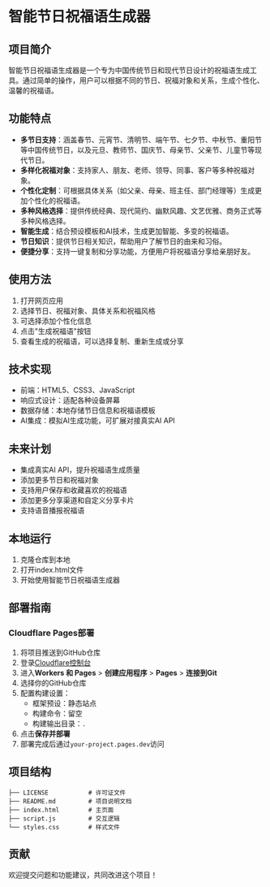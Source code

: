 # 智能节日祝福语生成器

## 项目简介

智能节日祝福语生成器是一个专为中国传统节日和现代节日设计的祝福语生成工具。通过简单的操作，用户可以根据不同的节日、祝福对象和关系，生成个性化、温馨的祝福语。

## 功能特点

- **多节日支持**：涵盖春节、元宵节、清明节、端午节、七夕节、中秋节、重阳节等中国传统节日，以及元旦、教师节、国庆节、母亲节、父亲节、儿童节等现代节日。
- **多样化祝福对象**：支持家人、朋友、老师、领导、同事、客户等多种祝福对象。
- **个性化定制**：可根据具体关系（如父亲、母亲、班主任、部门经理等）生成更加个性化的祝福语。
- **多种风格选择**：提供传统经典、现代简约、幽默风趣、文艺优雅、商务正式等多种风格选择。
- **智能生成**：结合预设模板和AI技术，生成更加智能、多变的祝福语。
- **节日知识**：提供节日相关知识，帮助用户了解节日的由来和习俗。
- **便捷分享**：支持一键复制和分享功能，方便用户将祝福语分享给亲朋好友。

## 使用方法

1. 打开网页应用
2. 选择节日、祝福对象、具体关系和祝福风格
3. 可选择添加个性化信息
4. 点击"生成祝福语"按钮
5. 查看生成的祝福语，可以选择复制、重新生成或分享

## 技术实现

- 前端：HTML5、CSS3、JavaScript
- 响应式设计：适配各种设备屏幕
- 数据存储：本地存储节日信息和祝福语模板
- AI集成：模拟AI生成功能，可扩展对接真实AI API

## 未来计划

- 集成真实AI API，提升祝福语生成质量
- 添加更多节日和祝福对象
- 支持用户保存和收藏喜欢的祝福语
- 添加更多分享渠道和自定义分享卡片
- 支持语音播报祝福语

## 本地运行

1. 克隆仓库到本地
2. 打开index.html文件
3. 开始使用智能节日祝福语生成器

## 部署指南

### Cloudflare Pages部署
1. 将项目推送到GitHub仓库
2. 登录[Cloudflare控制台](https://dash.cloudflare.com/)
3. 进入**Workers 和 Pages** > **创建应用程序** > **Pages** > **连接到Git**
4. 选择你的GitHub仓库
5. 配置构建设置：
   - 框架预设：静态站点
   - 构建命令：留空
   - 构建输出目录：`.`
6. 点击**保存并部署**
7. 部署完成后通过`your-project.pages.dev`访问

## 项目结构

```
├── LICENSE           # 许可证文件
├── README.md         # 项目说明文档
├── index.html        # 主页面
├── script.js         # 交互逻辑
└── styles.css        # 样式文件
```

## 贡献

欢迎提交问题和功能建议，共同改进这个项目！